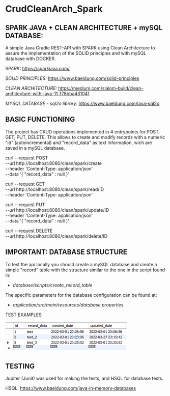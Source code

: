 # CrudCleanArch_Spark


SPARK JAVA + CLEAN ARCHITECTURE + mySQL DATABASE:
------------------------------------------------------------------------------------------------------------------------
A simple Java Gradle REST-API with SPARK using Clean Architecture to assure the implementation of the SOLID principles and with mySQL database with DOCKER.

*SPARK:*
https://sparkjava.com/

*SOLID PRINCIPLES:*
https://www.baeldung.com/solid-principles

*CLEAN ARCHITECTURE:*
https://medium.com/slalom-build/clean-architecture-with-java-11-f78bba431041

*MYSQL DATABASE - sql2o library:*
https://www.baeldung.com/java-sql2o


BASIC FUNCTIONING
------------------------------------------------------------------------------------------------------------------------
The project has CRUD operations implemented in 4 entrypoints for POST, GET, PUT, DELETE.
This allows to create and modify records with a numeric "id" (autoincremental) and "record_data" as text information,
wich are saved in a mySQL database.

curl --request POST \
  --url http://localhost:8080/clean/spark/create \
  --header 'Content-Type: application/json' \
  --data '{
	"record_data" : null
}'

curl --request GET \
  --url http://localhost:8080/clean/spark/read/ID \
  --header 'Content-Type: application/json'
  
curl --request PUT \
--url http://localhost:8080/clean/spark/update/ID \
--header 'Content-Type: application/json' \
--data '{
"record_data" : null }'

curl --request DELETE \
--url http://localhost:8080/clean/spark/delete/ID


IMPORTANT: DATABASE STRUCTURE
------------------------------------------------------------------------------------------------------------------------
To test the api locally you should create a mySQL database and create a simple "record" table with
the structure similar to the one in the script found in:
- *database/scripts/create_record_table*

The specific parameters for the database configuration can be found at:

- *application/src/main/resources/database.properties*

TEST EXAMPLES

![img_1.png](img_1.png)

TESTING
------------------------------------------------------------------------------------------------------------------------
Jupiter (Junit) was used for making the tests, and HSQL for database tests.

HSQL: https://www.baeldung.com/java-in-memory-databases
